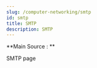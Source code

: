 ```yaml
---
slug: /computer-networking/smtp
id: smtp
title: SMTP
description: SMTP
---
```


**Main Source : **

SMTP page
